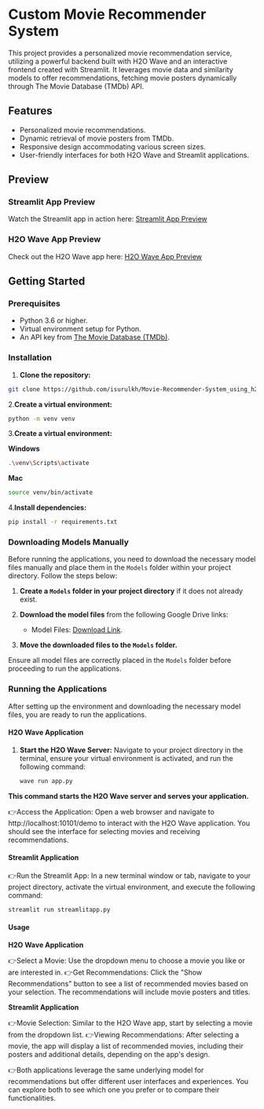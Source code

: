 # Custom Movie Recommender System

This project provides a personalized movie recommendation service, utilizing a powerful backend built with H2O Wave and an interactive frontend created with Streamlit. It leverages movie data and similarity models to offer recommendations, fetching movie posters dynamically through The Movie Database (TMDb) API.

## Features

- Personalized movie recommendations.
- Dynamic retrieval of movie posters from TMDb.
- Responsive design accommodating various screen sizes.
- User-friendly interfaces for both H2O Wave and Streamlit applications.

## Preview

### Streamlit App Preview

Watch the Streamlit app in action here: [Streamlit App Preview](<https://github.com/isurulkh/Movie-Recommender-System_using_h2o-wave/blob/cc000b1a79ad4155defa0744b5d0508390786ed7/demo%20videos/Steamlite.mkv>)

### H2O Wave App Preview

Check out the H2O Wave app here: [H2O Wave App Preview](<[demo videos/Waveapp.mkv](https://github.com/isurulkh/Movie-Recommender-System_using_h2o-wave/blob/63dc9ac4f10d2be7c16958294c770d2113c7f382/demo%20videos/Waveapp.mkv)>)

## Getting Started

### Prerequisites

- Python 3.6 or higher.
- Virtual environment setup for Python.
- An API key from [The Movie Database (TMDb)](https://developers.themoviedb.org/3/getting-started/introduction).

### Installation

1. **Clone the repository:**
```bash
git clone https://github.com/isurulkh/Movie-Recommender-System_using_h2o-wave.git
```

2.**Create a virtual environment:**

```bash
python -m venv venv

```
3.**Create a virtual environment:**

**Windows**
```bash
.\venv\Scripts\activate
```

**Mac**
```bash
source venv/bin/activate
```

4.**Install dependencies:**

```bash
pip install -r requirements.txt

```

### Downloading Models Manually

Before running the applications, you need to download the necessary model files manually and place them in the `Models` folder within your project directory. Follow the steps below:

1. **Create a `Models` folder in your project directory** if it does not already exist.

2. **Download the model files** from the following Google Drive links:
   - Model Files: [Download Link]([https://drive.google.com/file/d/1csjCuVtLILvv-AfGzwgl_G4jnkkuV8vD/view?usp=drive_link](https://drive.google.com/drive/folders/1pmRVtDOvgXBaElzXPYxVsAUNMGxzS1Iu?usp=sharing)).

3. **Move the downloaded files to the `Models` folder.**

Ensure all model files are correctly placed in the `Models` folder before proceeding to run the applications.

### Running the Applications

After setting up the environment and downloading the necessary model files, you are ready to run the applications.

#### H2O Wave Application

1. **Start the H2O Wave Server:** Navigate to your project directory in the terminal, ensure your virtual environment is activated, and run the following command:
   ```bash
   wave run app.py
   ```
**This command starts the H2O Wave server and serves your application.**

👉Access the Application: Open a web browser and navigate to http://localhost:10101/demo to interact with the H2O Wave application. You should see the interface for selecting movies and receiving recommendations.


#### Streamlit Application

👉Run the Streamlit App: In a new terminal window or tab, navigate to your project directory, activate the virtual environment, and execute the following command:
 ```bash
streamlit run streamlitapp.py
 ```


#### Usage
 **H2O Wave Application**
 
👉Select a Movie: Use the dropdown menu to choose a movie you like or are interested in.
👉Get Recommendations: Click the "Show Recommendations" button to see a list of recommended movies based on your selection. The recommendations will include movie posters and titles.


**Streamlit Application**

👉Movie Selection: Similar to the H2O Wave app, start by selecting a movie from the dropdown list.
👉Viewing Recommendations: After selecting a movie, the app will display a list of recommended movies, including their posters and additional details, depending on the app's design.


👉Both applications leverage the same underlying model for recommendations but offer different user interfaces and experiences. You can explore both to see which one you prefer or to compare their functionalities.
